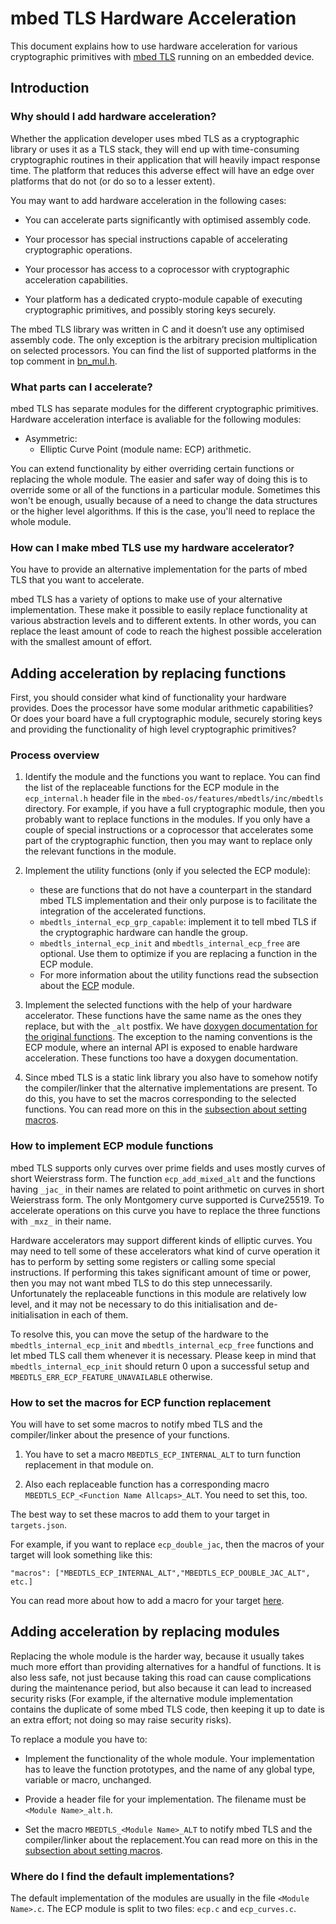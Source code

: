 # mbed TLS Hardware Acceleration

This document explains how to use hardware acceleration for various cryptographic primitives with [mbed TLS](https://github.com/ARMmbed/mbedtls) running on an embedded device.

## Introduction

### Why should I add hardware acceleration?

Whether the application developer uses mbed TLS as a cryptographic library or uses it as a TLS stack, they will end up with time-consuming cryptographic routines in their application that will heavily impact response time. The platform that reduces this adverse effect will have an edge over platforms that do not (or do so to a lesser extent).

You may want to add hardware acceleration in the following cases:


- You can accelerate parts significantly with optimised assembly code.


- Your processor has special instructions capable of accelerating cryptographic operations.


- Your processor has access to a coprocessor with cryptographic acceleration capabilities.


- Your platform has a dedicated crypto-module capable of executing cryptographic primitives, and possibly storing keys securely.

The mbed TLS library was written in C and it doesn’t use any optimised assembly code. The only exception is the arbitrary precision multiplication on selected processors. You can find the list of supported platforms in the top comment in [bn_mul.h](https://github.com/ARMmbed/mbedtls/blob/development/include/mbedtls/bn_mul.h).

### What parts can I accelerate?

mbed TLS has separate modules for the different cryptographic primitives. Hardware acceleration interface is avaliable for the following modules:

- Asymmetric:
    - Elliptic Curve Point (module name: ECP) arithmetic.

You can extend functionality by either overriding certain functions or replacing the whole module. The easier and safer way of doing this is to override some or all of the functions in a particular module. Sometimes this won't be enough, usually because of a need to change the data structures or the higher level algorithms. If this is the case, you'll need to replace the whole module.

### How can I make mbed TLS use my hardware accelerator?

You have to provide an alternative implementation for the parts of mbed TLS that you want to accelerate.

mbed TLS has a variety of options to make use of your alternative implementation. These make it possible to easily replace functionality at various abstraction levels and to different extents. In other words, you can replace the least amount of code to reach the highest possible acceleration with the smallest amount of effort.

## Adding acceleration by replacing functions

First, you should consider what kind of functionality your hardware provides. Does the processor have some modular arithmetic capabilities? Or does your board have a full cryptographic module, securely storing keys and providing the functionality of high level cryptographic primitives?

### Process overview

1. Identify the module and the functions you want to replace. You can find the list of the replaceable functions for the ECP module in the `ecp_internal.h` header file in the `mbed-os/features/mbedtls/inc/mbedtls` directory. For example, if you have a full cryptographic module, then you probably want to replace functions in the modules. If you only have a couple of special instructions or a coprocessor that accelerates some part of the cryptographic function, then you may want to replace only the relevant functions in the module.

1. Implement the utility functions (only if you selected the ECP module):
    - these are functions that do not have a counterpart in the standard mbed TLS implementation and their only purpose is to facilitate the integration of the accelerated functions.
    - `mbedtls_internal_ecp_grp_capable`: implement it to tell mbed TLS if the cryptographic hardware can handle the group.
    - `mbedtls_internal_ecp_init` and `mbedtls_internal_ecp_free` are optional. Use them to optimize if you are replacing a function in the ECP module.
    - For more information about the utility functions read the subsection about the [ECP](#How-to-implement-ECP-module-functions) module.

1. Implement the selected functions with the help of your hardware accelerator. These functions have the same name as the ones they replace, but with the `_alt` postfix. We have [doxygen documentation for the original functions](https://tls.mbed.org/api/). The exception to the naming conventions is the ECP module, where an internal API is exposed to enable hardware acceleration. These functions too have a doxygen documentation.

1. Since mbed TLS is a static link library you also have to somehow notify the compiler/linker that the alternative implementations are present. To do this, you have to set the macros corresponding to the selected functions. You can read more on this in the [subsection about setting macros](#How-to-set-the-macros?).

### How to implement ECP module functions

mbed TLS supports only curves over prime fields and uses mostly curves of short Weierstrass form. The function `ecp_add_mixed_alt` and the functions having `_jac_` in their names are related to point arithmetic on curves in short Weierstrass form. The only Montgomery curve supported is Curve25519. To accelerate operations on this curve you have to replace the three functions with `_mxz_` in their name.

Hardware accelerators may support different kinds of elliptic curves. You may need to tell some of these accelerators what kind of curve operation it has to perform by setting some registers or calling some special instructions. If performing this takes significant amount of time or power, then you may not want mbed TLS to do this step unnecessarily. Unfortunately the replaceable functions in this module are relatively low level, and it may not be necessary to do this initialisation and de-initialisation in each of them.

To resolve this, you can move the setup of the hardware to the `mbedtls_internal_ecp_init` and `mbedtls_internal_ecp_free` functions and let mbed TLS call them whenever it is necessary. Please keep in mind that `mbedtls_internal_ecp_init` should return 0 upon a successful setup and `MBEDTLS_ERR_ECP_FEATURE_UNAVAILABLE` otherwise.

### How to set the macros for ECP function replacement

You will have to set some macros to notify mbed TLS and the compiler/linker about the presence of your functions.

1. You have to set a macro `MBEDTLS_ECP_INTERNAL_ALT` to turn function replacement in that module on.

1. Also each replaceable function has a corresponding macro `MBEDTLS_ECP_<Function Name Allcaps>_ALT`. You need to set this, too.

The best way to set these macros to add them to your target in `targets.json`.

For example, if you want to replace `ecp_double_jac`, then the macros of your target will look something like this:

```
"macros": ["MBEDTLS_ECP_INTERNAL_ALT","MBEDTLS_ECP_DOUBLE_JAC_ALT", etc.]
```

You can read more about how to add a macro for your target [here](../mbed_OS/Targets.md).

## Adding acceleration by replacing modules

Replacing the whole module is the harder way, because it usually takes much more effort than providing alternatives for a handful of functions. It is also less safe, not just because taking this road can cause complications during the maintenance period, but also because it can lead to increased security risks (For example, if the alternative module implementation contains the duplicate of some mbed TLS code, then keeping it up to date is an extra effort; not doing so may raise security risks).

To replace a module you have to:

- Implement the functionality of the whole module. Your implementation has to leave the function prototypes, and the name of any global type, variable or macro, unchanged.

- Provide a header file for your implementation. The filename must be `<Module Name>_alt.h`.

- Set the macro `MBEDTLS_<Module Name>_ALT` to notify mbed TLS and the compiler/linker about the replacement.You can read more on this in the [subsection about setting macros](#How-to-set-the-macros).


### Where do I find the default implementations?

The default implementation of the modules are usually in the file `<Module Name>.c`. The ECP module is split to two files: `ecp.c` and `ecp_curves.c`.
